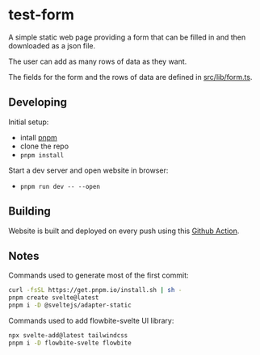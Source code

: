 # test-form

A simple static web page providing a form that can be filled in and then downloaded as a json file.

The user can add as many rows of data as they want.

The fields for the form and the rows of data are defined in [src/lib/form.ts](src/lib/form.ts).

## Developing

Initial setup:

- intall [pnpm](https://pnpm.io/installation)
- clone the repo
- `pnpm install`

Start a dev server and open website in browser:

- `pnpm run dev -- --open`

## Building

Website is built and deployed on every push using this [Github Action](.github/workflows/deploy.yml).

## Notes

Commands used to generate most of the first commit:

```bash
curl -fsSL https://get.pnpm.io/install.sh | sh -
pnpm create svelte@latest
pnpm i -D @sveltejs/adapter-static
```

Commands used to add flowbite-svelte UI library:

```bash
npx svelte-add@latest tailwindcss
pnpm i -D flowbite-svelte flowbite
```
